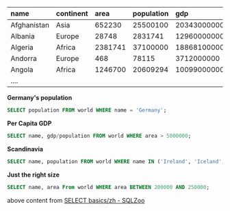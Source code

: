 | name        | continent | area    | population | gdp          |
| :---------- | :-------- | :------ | :--------- | :----------- |
| Afghanistan | Asia      | 652230  | 25500100   | 20343000000  |
| Albania     | Europe    | 28748   | 2831741    | 12960000000  |
| Algeria     | Africa    | 2381741 | 37100000   | 188681000000 |
| Andorra     | Europe    | 468     | 78115      | 3712000000   |
| Angola      | Africa    | 1246700 | 20609294   | 100990000000 |
| ....        |           |         |            |              |





**Germany's population**

```SQL
SELECT population FROM world WHERE name = 'Germany';
```



**Per Capita GDP**

```SQL
SELECT name, gdp/population FROM world WHERE area > 5000000;
```



**Scandinavia**

```SQL
SELECT name, population FROM world WHERE name IN ('Ireland', 'Iceland', 'Danmark');
```



**Just the right size**

```SQL
SELECT name, area From world WHERE area BETWEEN 200000 AND 250000;
```





above content from [SELECT basics/zh - SQLZoo](https://www.sqlzoo.net/wiki/SELECT_basics/zh)

